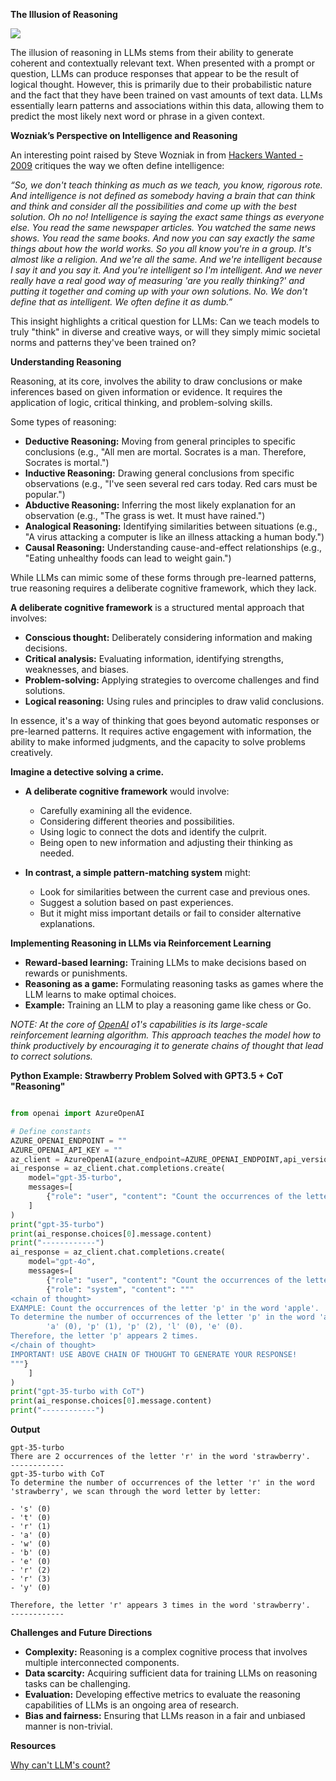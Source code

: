 **The Illusion of Reasoning**

![](https://www.k2view.com/hubfs/Robot%20thinker.jpg)

The illusion of reasoning in LLMs stems from their ability to generate coherent and contextually relevant text. When presented with a prompt or question, LLMs can produce responses that appear to be the result of logical thought. However, this is primarily due to their probabilistic nature and the fact that they have been trained on vast amounts of text data. LLMs essentially learn patterns and associations within this data, allowing them to predict the most likely next word or phrase in a given context.

**Wozniak’s Perspective on Intelligence and Reasoning**

An interesting point raised by Steve Wozniak in from [Hackers Wanted - 2009](https://youtube.com/clip/UgkxNjTUlN1Tpt4ZRlQkyJ6Jd0hUdhFXuDE4?si=8Tc_u3ES-ib1xLV4) critiques the way we often define intelligence:

*“So, we don't teach thinking as much as we teach, you know, rigorous rote. And intelligence is not defined as somebody having a brain that can think and think and consider all the possibilities and come up with the best solution. Oh no no! Intelligence is saying the exact same things as everyone else. You read the same newspaper articles. You watched the same news shows. You read the same books. And now you can say exactly the same things about how the world works. So you all know you're in a group. It's almost like a religion. And we're all the same. And we're intelligent because I say it and you say it. And you're intelligent so I'm intelligent. And we never really have a real good way of measuring 'are you really thinking?' and putting it together and coming up with your own solutions. No. We don't define that as intelligent. We often define it as dumb.”*

This insight highlights a critical question for LLMs: Can we teach models to truly "think" in diverse and creative ways, or will they simply mimic societal norms and patterns they've been trained on?

**Understanding Reasoning**

Reasoning, at its core, involves the ability to draw conclusions or make inferences based on given information or evidence. It requires the application of logic, critical thinking, and problem-solving skills. 

Some types of reasoning:
* **Deductive Reasoning:** Moving from general principles to specific conclusions (e.g., "All men are mortal. Socrates is a man. Therefore, Socrates is mortal.")
* **Inductive Reasoning:** Drawing general conclusions from specific observations (e.g., "I've seen several red cars today. Red cars must be popular.")
* **Abductive Reasoning:** Inferring the most likely explanation for an observation (e.g., "The grass is wet. It must have rained.")
* **Analogical Reasoning:** Identifying similarities between situations (e.g., "A virus attacking a computer is like an illness attacking a human body.")
* **Causal Reasoning:** Understanding cause-and-effect relationships (e.g., "Eating unhealthy foods can lead to weight gain.")

While LLMs can mimic some of these forms through pre-learned patterns, true reasoning requires a deliberate cognitive framework, which they lack.

**A deliberate cognitive framework** is a structured mental approach that involves:

* **Conscious thought:** Deliberately considering information and making decisions.
* **Critical analysis:** Evaluating information, identifying strengths, weaknesses, and biases.
* **Problem-solving:** Applying strategies to overcome challenges and find solutions.
* **Logical reasoning:** Using rules and principles to draw valid conclusions.

In essence, it's a way of thinking that goes beyond automatic responses or pre-learned patterns. It requires active engagement with information, the ability to make informed judgments, and the capacity to solve problems creatively.

**Imagine a detective solving a crime.**

* **A deliberate cognitive framework** would involve:
    * Carefully examining all the evidence.
    * Considering different theories and possibilities.
    * Using logic to connect the dots and identify the culprit.
    * Being open to new information and adjusting their thinking as needed.

* **In contrast, a simple pattern-matching system** might:
    * Look for similarities between the current case and previous ones.
    * Suggest a solution based on past experiences.
    * But it might miss important details or fail to consider alternative explanations.

**Implementing Reasoning in LLMs via Reinforcement Learning**
   * **Reward-based learning:** Training LLMs to make decisions based on rewards or punishments.
   * **Reasoning as a game:** Formulating reasoning tasks as games where the LLM learns to make optimal choices.
   * **Example:** Training an LLM to play a reasoning game like chess or Go.

_NOTE: At the core of [OpenAI](https://openai.com/index/learning-to-reason-with-llms/) o1's capabilities is its large-scale reinforcement learning algorithm. This approach teaches the model how to think productively by encouraging it to generate chains of thought that lead to correct solutions._


**Python Example: Strawberry Problem Solved with GPT3.5 + CoT "Reasoning"**

```python

from openai import AzureOpenAI

# Define constants
AZURE_OPENAI_ENDPOINT = ""
AZURE_OPENAI_API_KEY = "" 
az_client = AzureOpenAI(azure_endpoint=AZURE_OPENAI_ENDPOINT,api_version="2023-07-01-preview",api_key=AZURE_OPENAI_API_KEY)
ai_response = az_client.chat.completions.create(
    model="gpt-35-turbo",
    messages=[
        {"role": "user", "content": "Count the occurrences of the letter 'r' in the word 'strawberry'."},
    ]
)
print("gpt-35-turbo")
print(ai_response.choices[0].message.content)
print("------------")
ai_response = az_client.chat.completions.create(
    model="gpt-4o",
    messages=[
        {"role": "user", "content": "Count the occurrences of the letter 'r' in the word 'strawberry'."},
        {"role": "system", "content": """         
<chain of thought>
EXAMPLE: Count the occurrences of the letter 'p' in the word 'apple'.
To determine the number of occurrences of the letter 'p' in the word 'apple', we scan through the word letter by letter: 
        'a' (0), 'p' (1), 'p' (2), 'l' (0), 'e' (0). 
Therefore, the letter 'p' appears 2 times.
</chain of thought>
IMPORTANT! USE ABOVE CHAIN OF THOUGHT TO GENERATE YOUR RESPONSE!
"""}
    ]
)
print("gpt-35-turbo with CoT")
print(ai_response.choices[0].message.content)
print("------------")

```

**Output**

```
gpt-35-turbo
There are 2 occurrences of the letter 'r' in the word 'strawberry'.
------------
gpt-35-turbo with CoT
To determine the number of occurrences of the letter 'r' in the word 'strawberry', we scan through the word letter by letter:

- 's' (0)
- 't' (0)
- 'r' (1)
- 'a' (0)
- 'w' (0)
- 'b' (0)
- 'e' (0)
- 'r' (2)
- 'r' (3)
- 'y' (0)

Therefore, the letter 'r' appears 3 times in the word 'strawberry'.
------------
```

**Challenges and Future Directions**

* **Complexity:** Reasoning is a complex cognitive process that involves multiple interconnected components.
* **Data scarcity:** Acquiring sufficient data for training LLMs on reasoning tasks can be challenging.
* **Evaluation:** Developing effective metrics to evaluate the reasoning capabilities of LLMs is an ongoing area of research.
* **Bias and fairness:** Ensuring that LLMs reason in a fair and unbiased manner is non-trivial.

**Resources**

[Why can't LLM's count?](https://github.com/ranfysvalle02/strawberry-ai)
